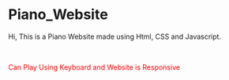 # Piano_Website

<p>Hi, This is a Piano Website made using Html, CSS and Javascript.</p><br>
<p style="color:red;">Can Play Using Keyboard and Website is Responsive</p>
